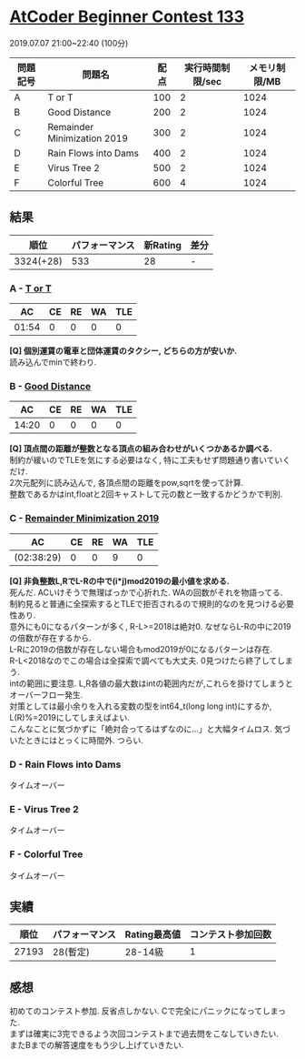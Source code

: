 # [AtCoder Beginner Contest 133](https://atcoder.jp/contests/abc133)
2019.07.07 21:00~22:40 (100分)

| 問題記号 | 問題名 | 配点 | 実行時間制限/sec | メモリ制限/MB |
----|----|----|----|----
| A | T or T | 100 | 2 | 1024 |
| B | Good Distance | 200 | 2 | 1024 |
| C | Remainder Minimization 2019 | 300 | 2 | 1024 |
| D | Rain Flows into Dams | 400 | 2 | 1024 |
| E | Virus Tree 2 | 500 | 2 | 1024 |
| F | Colorful Tree | 600 | 4 | 1024 |

## 結果
| 順位 | パフォーマンス | 新Rating | 差分 |
----|----|----|----
| 3324(+28) | 533 | 28 | - |

### A - [T or T](https://atcoder.jp/contests/abc133/tasks/abc133_a)
| AC | CE | RE | WA | TLE |
----|----|----|----|----
| 01:54 | 0 | 0 | 0 | 0 |

**[Q] 個別運賃の電車と団体運賃のタクシー, どちらの方が安いか.**  
読み込んでminで終わり.

### B - [Good Distance](https://atcoder.jp/contests/abc133/tasks/abc133_b)
| AC | CE | RE | WA | TLE |
----|----|----|----|----
| 14:20 | 0 | 0 | 0 | 0 |

**[Q] 頂点間の距離が整数となる頂点の組み合わせがいくつかあるか調べる.**  
制約が緩いのでTLEを気にする必要はなく, 特に工夫もせず問題通り書いていくだけ.  
2次元配列に読み込んで, 各頂点間の距離をpow,sqrtを使って計算.  
整数であるかはint,floatと2回キャストして元の数と一致するかどうかで判別.

### C - [Remainder Minimization 2019](https://atcoder.jp/contests/abc133/tasks/abc133_c)
| AC | CE | RE | WA | TLE |
----|----|----|----|----
| (02:38:29) | 0 | 0 | 9 | 0 |

**[Q] 非負整数L,RでL-Rの中で(i*j)mod2019の最小値を求める.**  
死んだ. ACいけそうで無理ばっかで心折れた. WAの回数がそれを物語ってる.  
制約見ると普通に全探索するとTLEで拒否されるので規則的なのを見つける必要性あり.  
意外にも0になるパターンが多く, R-L>=2018は絶対0. なぜならL-Rの中に2019の倍数が存在するから.  
L-Rに2019の倍数が存在しない場合もmod2019が0になるパターンは存在.  
R-L<2018なのでこの場合は全探索で調べても大丈夫. 0見つけたら終了してしまう.  
intの範囲に要注意. L,R各値の最大数はintの範囲内だが,これらを掛けてしまうとオーバーフロー発生.  
対策としては最小余りを入れる変数の型をint64_t(long long int)にするか, L(R)%=2019にしてしまえばよい.  
こんなことに気づかずに「絶対合ってるはずなのに...」と大幅タイムロス. 気づいたときにはとっくに時間外.  つらい.


### D - Rain Flows into Dams
タイムオーバー

### E - Virus Tree 2
タイムオーバー

### F - Colorful Tree
タイムオーバー

## 実績
| 順位 | パフォーマンス | Rating最高値 | コンテスト参加回数 |
----|----|----|----
| 27193 | 28(暫定) | 28-14級 | 1 |

## 感想
初めてのコンテスト参加. 反省点しかない. Cで完全にパニックになってしまった.  
まずは確実に3完できるよう次回コンテストまで過去問をこなしていきたい.  
またBまでの解答速度をもう少し上げていきたい.
